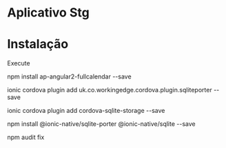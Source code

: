 # Aplicativo Stg

# Instalação

Execute 

npm install ap-angular2-fullcalendar --save

ionic cordova plugin add uk.co.workingedge.cordova.plugin.sqliteporter --save

ionic cordova plugin add cordova-sqlite-storage --save

npm install @ionic-native/sqlite-porter @ionic-native/sqlite --save 

npm audit fix




